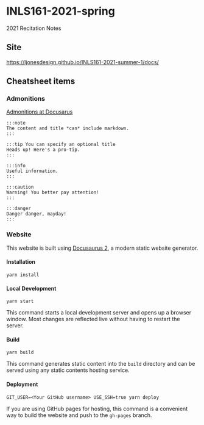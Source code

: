 # INLS161-2021-spring
2021 Recitation Notes

## Site
https://ljonesdesign.github.io/INLS161-2021-summer-1/docs/


## Cheatsheet items

### Admonitions
[Admonitions at Docusarus](https://docusaurus.io/docs/markdown-features/admonitions)
```
:::note
The content and title *can* include markdown.
:::

:::tip You can specify an optional title
Heads up! Here's a pro-tip.
:::

:::info
Useful information.
:::

:::caution
Warning! You better pay attention!
:::

:::danger
Danger danger, mayday!
:::
```

### Website

This website is built using [Docusaurus 2](https://docusaurus.io/), a modern static website generator.

#### Installation

```console
yarn install
```

#### Local Development

```console
yarn start
```

This command starts a local development server and opens up a browser window. Most changes are reflected live without having to restart the server.

#### Build

```console
yarn build
```

This command generates static content into the `build` directory and can be served using any static contents hosting service.

#### Deployment

```console
GIT_USER=<Your GitHub username> USE_SSH=true yarn deploy
```

If you are using GitHub pages for hosting, this command is a convenient way to build the website and push to the `gh-pages` branch.
